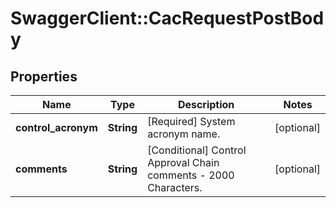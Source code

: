 # SwaggerClient::CacRequestPostBody

## Properties
Name | Type | Description | Notes
------------ | ------------- | ------------- | -------------
**control_acronym** | **String** | [Required] System acronym name. | [optional] 
**comments** | **String** | [Conditional] Control Approval Chain comments - 2000 Characters. | [optional] 

